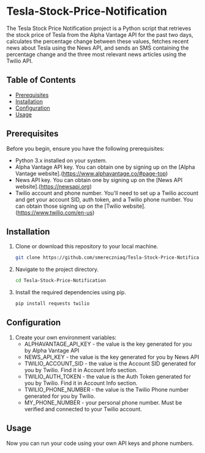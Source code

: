# Tesla-Stock-Price-Notification

The Tesla Stock Price Notification project is a Python script that retrieves the stock price of Tesla from the Alpha Vantage API for the past two days, calculates the percentage change between these values, fetches recent news about Tesla using the News API, and sends an SMS containing the percentage change and the three most relevant news articles using the Twilio API.

## Table of Contents
- [Prerequisites](#prerequisites)
- [Installation](#installation)
- [Configuration](#configuration)
- [Usage](#usage)

## Prerequisites

Before you begin, ensure you have the following prerequisites:

- Python 3.x installed on your system.
- Alpha Vantage API key. You can obtain one by signing up on the [Alpha Vantage website].(https://www.alphavantage.co/#page-top)
- News API key. You can obtain one by signing up on the [News API website].(https://newsapi.org)
- Twilio account and phone number. You'll need to set up a Twilio account and get your account SID, auth token, and a Twilio phone number. You can obtain those signing up on the [Twilio website].(https://www.twilio.com/en-us)

## Installation

1. Clone or download this repository to your local machine.

   ```bash
   git clone https://github.com/smereczniaq/Tesla-Stock-Price-Notification.git
2. Navigate to the project directory.
   ```bash
   cd Tesla-Stock-Price-Notification
3. Install the required dependencies using pip.
   ```bash
   pip install requests twilio

## Configuration
1. Create your own environment variables:
   - ALPHAVANTAGE_API_KEY - the value is the key generated for you by Alpha Vantage API
   - NEWS_API_KEY - the value is the key generated for you by News API
   - TWILIO_ACCOUNT_SID - the value is the Account SID generated for you by Twilio. Find it in Account Info section.
   - TWILIO_AUTH_TOKEN - the value is the Auth Token generated for you by Twilio. Find it in Account Info section.
   - TWILIO_PHONE_NUMBER - the value is the Twilio Phone number generated for you by Twilio.
   - MY_PHONE_NUMBER - your personal phone number. Must be verified and connected to your Twilio account.

## Usage
Now you can run your code using your own API keys and phone numbers.
